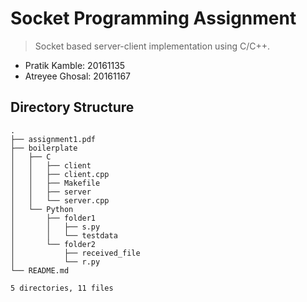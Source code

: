# Socket Programming Assignment

> Socket based server-client implementation using C/C++. 

- Pratik Kamble: 20161135
- Atreyee Ghosal: 20161167

## Directory Structure
```
.
├── assignment1.pdf
├── boilerplate
│   ├── C
│   │   ├── client
│   │   ├── client.cpp
│   │   ├── Makefile
│   │   ├── server
│   │   └── server.cpp
│   └── Python
│       ├── folder1
│       │   ├── s.py
│       │   └── testdata
│       └── folder2
│           ├── received_file
│           └── r.py
└── README.md

5 directories, 11 files
```
